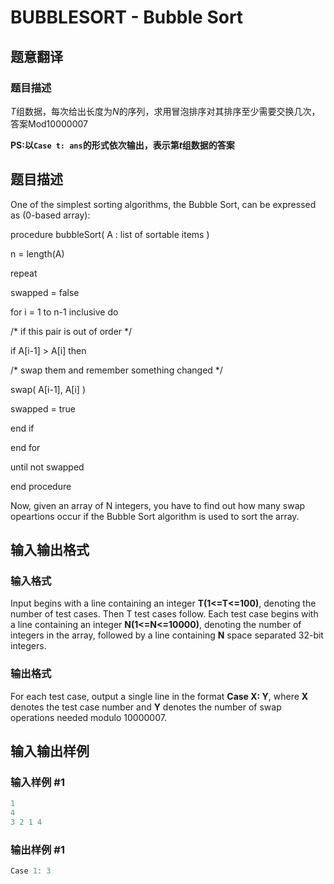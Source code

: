 # BUBBLESORT - Bubble Sort

## 题意翻译

### 题目描述

$T$组数据，每次给出长度为$N$的序列，求用冒泡排序对其排序至少需要交换几次，答案Mod10000007

**PS:以`Case t: ans`的形式依次输出，表示第$t$组数据的答案**

## 题目描述

One of the simplest sorting algorithms, the Bubble Sort, can be expressed as (0-based array):

procedure bubbleSort( A : list of sortable items )

n = length(A)

repeat

swapped = false

for i = 1 to n-1 inclusive do

/\* if this pair is out of order \*/

if A\[i-1\] > A\[i\] then

/\* swap them and remember something changed \*/

swap( A\[i-1\], A\[i\] )

swapped = true

end if

end for

until not swapped

end procedure

Now, given an array of N integers, you have to find out how many swap opeartions occur if the Bubble Sort algorithm is used to sort the array.

## 输入输出格式

### 输入格式

Input begins with a line containing an integer **T(1<=T<=100)**, denoting the number of test cases. Then T test cases follow. Each test case begins with a line containing an integer **N(1<=N<=10000)**, denoting the number of integers in the array, followed by a line containing **N** space separated 32-bit integers.

### 输出格式

For each test case, output a single line in the format **Case X: Y**, where **X** denotes the test case number and **Y** denotes the number of swap operations needed modulo 10000007.

## 输入输出样例

### 输入样例 #1

```cpp
1
4
3 2 1 4
```


### 输出样例 #1

```cpp
Case 1: 3
```


